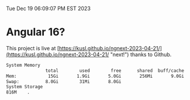 Tue Dec 19 06:09:07 PM EST 2023

# Angular 16?


This project is live at [https://kusl.github.io/ngnext-2023-04-21/](https://kusl.github.io/ngnext-2023-04-21/ "next!") thanks to Github.

```bash
System Memory
               total        used        free      shared  buff/cache   available
Mem:            15Gi       1.9Gi       5.0Gi       256Mi       9.0Gi        13Gi
Swap:          8.0Gi        31Mi       8.0Gi
System Storage
816M	.
```
